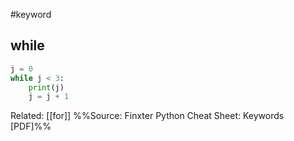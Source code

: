 #keyword 
## while

```py
j = 0
while j < 3:
	print(j)
	j = j + 1
```

Related: [[for]]
%%Source: Finxter Python Cheat Sheet: Keywords [PDF]%%